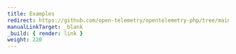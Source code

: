 ```yaml
---
title: Examples
redirect: https://github.com/open-telemetry/opentelemetry-php/tree/main/examples
manualLinkTarget: _blank
_build: { render: link }
weight: 220
---
```

